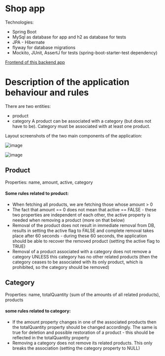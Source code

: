 # Shop app 
Technologies:
* Spring Boot
* MySql as database for app and h2 as database for tests
* JPA - Hibernate 
* flyway for database migrations
* Mockito, JUnit, AssertJ for tests (spring-boot-starter-test dependency)

[Frontend of this backend app](https://github.com/KarolXX/Shop-app-frontend)

# Description of the application behaviour and rules
There are two entities:
* product 
* category
A product can be associated with a category (but does not have to be). Category must be associated with at least one product.

Layout screenshots of the two main components of the application:

![image](https://user-images.githubusercontent.com/71709330/163165470-ed67c715-6f12-4c3d-9693-f0bc2f6ed005.png)

![image](https://user-images.githubusercontent.com/71709330/163165579-fc75beb0-0422-4b89-97e7-81a72a36bdb4.png)

## Product
Properties: name, amount, active, category
#### Some rules related to product:
* When fetching all products, we are fetching those whose amount > 0
* The fact that amount == 0 does not mean that active == FALSE - these two properties are independent of each other, the active property is needed when removing a product (more on that below)
* Removal of the product does not result in immediate removal from DB, results in setting the active flag to FALSE and complete removal takes place after 60 seconds - during these 60 seconds, the application should be able to recover the removed product (setting the active flag to TRUE) 
* Removal of a product associated with a category does not remove a category UNLESS this category has no other related products (then the category ceases to be associated with its only product, which is prohibited, so the category should be removed)

## Category
Properties: name, totalQuantity (sum of the amounts of all related products), products
#### some rules related to category:
* If the amount property changes in one of the associated products then the totalQuantity property should be changed accordingly. The same is true for deletion and possible restoration of a product - this should be reflected in the totalQuantity property
* Removing a category does not remove its related products. This only breaks the association (setting the category property to NULL)


